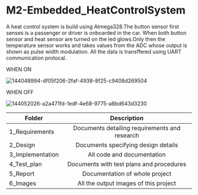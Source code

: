 # M2-Embedded_HeatControlSystem
A heat control system is build using Atmega328.The button sensor first senses is a passenger or driver is onboarded in the car. When both button sensor and heat sensor are turned on the led glows.Only then the temperature sensor works and takes values from the ADC whose output is shown as pulse width modulation. All the data is transffered using UART communication protocal.

WHEN ON

![144048994-df05f206-2faf-4938-8f25-c9408d269504](https://user-images.githubusercontent.com/94304445/144354137-1ee5c13f-9efd-4397-904d-c6557ec21c1f.gif)

WHEN OFF

![144052026-a2a471fd-1edf-4e68-9775-a8bd643d3230](https://user-images.githubusercontent.com/94304445/144354221-a19b1b82-b901-48d6-8816-e6bb0f784c57.png)

|Folder|Description|
|-------------|:---------------:|
|1_Requirements|	Documents detailing requirements and research|
|2_Design|	Documents specifying design details|
|3_Implementation|	All code and documentation|
|4_Test_plan|	Documents with test plans and procedures|
|5_Report|	Documentation of whole project|
|6_Images|	All the output images of this project|
